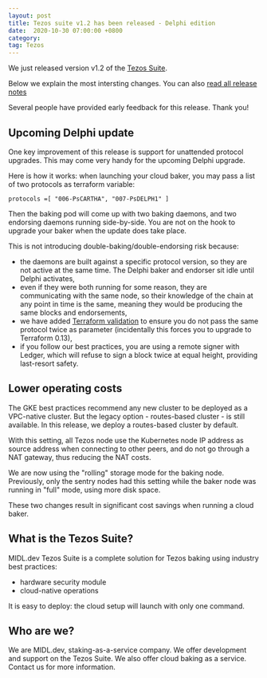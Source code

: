 ```yaml
---
layout: post
title: Tezos suite v1.2 has been released - Delphi edition
date:  2020-10-30 07:00:00 +0800
category: 
tag: Tezos
---
```


We just released version v1.2 of the [Tezos Suite](https://midl.dev/tezos-suite).

Below we explain the most intersting changes. You can also [read all release notes](https://github.com/midl-dev/tezos-on-gke/releases/tag/v1.2)

Several people have provided early feedback for this release. Thank you!

## Upcoming Delphi update

One key improvement of this release is support for unattended protocol upgrades. This may come very handy for the upcoming Delphi upgrade.

Here is how it works: when launching your cloud baker, you may pass a list of two protocols as terraform variable:

```
protocols =[ "006-PsCARTHA", "007-PsDELPH1" ]
```

Then the baking pod will come up with two baking daemons, and two endorsing daemons running side-by-side. You are not on the hook to upgrade your baker when the update does take place.

This is not introducing double-baking/double-endorsing risk because:

* the daemons are built against a specific protocol version, so they are not active at the same time. The Delphi baker and endorser sit idle until Delphi activates,
* even if they were both running for some reason, they are communicating with the same node, so their knowledge of the chain at any point in time is the same, meaning they would be producing the same blocks and endorsements,
* we have added [Terraform validation](https://github.com/midl-dev/tezos-on-gke/blob/master/terraform/variables.tf#L122-L125) to ensure you do not pass the same protocol twice as parameter (incidentally this forces you to upgrade to Terraform 0.13),
* if you follow our best practices, you are using a remote signer with Ledger, which will refuse to sign a block twice at equal height, providing last-resort safety.

## Lower operating costs

The GKE best practices recommend any new cluster to be deployed as a VPC-native cluster. But the legacy option - routes-based cluster - is still available. In this release, we deploy a routes-based cluster by default.

With this setting, all Tezos node use the Kubernetes node IP address as source address when connecting to other peers, and do not go through a NAT gateway, thus reducing the NAT costs.

We are now using the "rolling" storage mode for the baking node. Previously, only the sentry nodes had this setting while the baker node was running in "full" mode, using more disk space.

These two changes result in significant cost savings when running a cloud baker.

## What is the Tezos Suite?

MIDL.dev Tezos Suite is a complete solution for Tezos baking using industry best practices:

* hardware security module
* cloud-native operations

It is easy to deploy: the cloud setup will launch with only one command.

## Who are we?

We are MIDL.dev, staking-as-a-service company. We offer development and support on the Tezos Suite. We also offer cloud baking as a service. Contact us for more information.
